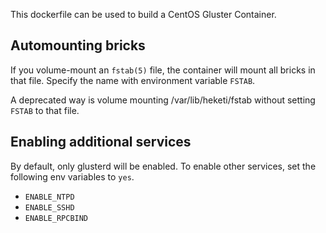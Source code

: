This dockerfile can be used to build a CentOS Gluster Container.


## Automounting bricks

If you volume-mount an `fstab(5)` file, the container will mount all bricks in that file.
Specify the name with environment variable `FSTAB`.

A deprecated way is volume mounting /var/lib/heketi/fstab without setting `FSTAB` to that file.


## Enabling additional services

By default, only glusterd will be enabled. To enable other services, set the following env variables to `yes`.

 * `ENABLE_NTPD`
 * `ENABLE_SSHD`
 * `ENABLE_RPCBIND`
